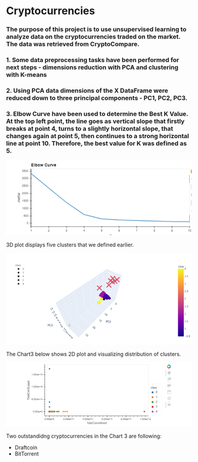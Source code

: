 # Cryptocurrencies


### The purpose of this project is to use unsupervised learning to analyze data on the cryptocurrencies traded on the market. The data was retrieved from CryptoCompare.

### 1. Some data preprocessing tasks have been performed for next steps - dimensions reduction with PCA and clustering with K-means

### 2. Using PCA data dimensions of the X DataFrame were reduced down to three principal components - PC1, PC2, PC3.

### 3. Elbow Curve have been used to determine the Best K Value. At the top left point, the line goes as vertical slope that firstly breaks at point 4, turns to a slightly horizontal slope, that changes again at point 5, then continues to a strong horizontal line at point 10. Therefore, the best value for K was defined as 5.
 


![Chart1](Capture0.PNG)




3D plot displays five clusters that we defined earlier.

![Chart2](Capture1.PNG)




The Chart3 below shows 2D plot and visualizing distribution of clusters.

![Chart3](Capture2.PNG)



Two outstandidng cryptocurrencies in the Chart 3 are following:
 - Draftcoin
 - BitTorrent

